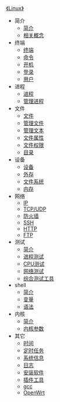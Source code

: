 [《Linux》](index.md)

- 简介
  - [简介](简介/简介.md)
  - [相关概念](简介/相关概念.md)
- 终端
  - [终端](终端/终端.md)
  - [命令](终端/命令.md)
  - [开机](终端/开机.md)
  - [登录](终端/登录.md)
  - [用户](终端/用户.md)
- 进程
  - [进程](进程/进程.md)
  - [管理进程](进程/管理进程.md)
- 文件
  - [文件](文件/文件.md)
  - [管理文件](文件/管理文件.md)
  - [管理文本](文件/管理文本.md)
  - [文件属性](文件/文件属性.md)
  - [文件权限](文件/文件权限.md)
  - [目录](文件/目录.md)
- 设备
  - [设备](设备/设备.md)
  - [外存](设备/外存.md)
  - [文件系统](设备/文件系统.md)
  - [内存](设备/内存.md)
- 网络
  - [IP](网络/IP.md)
  - [TCP/UDP](网络/TCP-UDP.md)
  - [防火墙](网络/防火墙.md)
  - [SSH](网络/SSH.md)
  - [HTTP](网络/HTTP.md)
  - [FTP](网络/FTP.md)
- 测试
  - [简介](测试/简介.md)
  - [进程测试](测试/进程测试.md)
  - [CPU测试](测试/CPU测试.md)
  - [网络测试](测试/网络测试.md)
  - [综合测试工具](测试/综合测试工具.md)
- shell
  - [简介](shell/简介.md)
  - [变量](shell/变量.md)
  - [语法](shell/语法.md)
- 内核
  - [简介](内核/简介.md)
  - [内核参数](内核/内核参数.md)
- 其它
  - [时间](其它/时间.md)
  - [定时任务](其它/定时任务.md)
  - [系统信息](其它/系统信息.md)
  - [日志](其它/日志.md)
  - [安装软件](其它/安装软件.md)
  - [插件工具](其它/插件工具.md)
  - [gcc](其它/gcc.md)
  - [OpenWrt](其它/OpenWrt.md)
